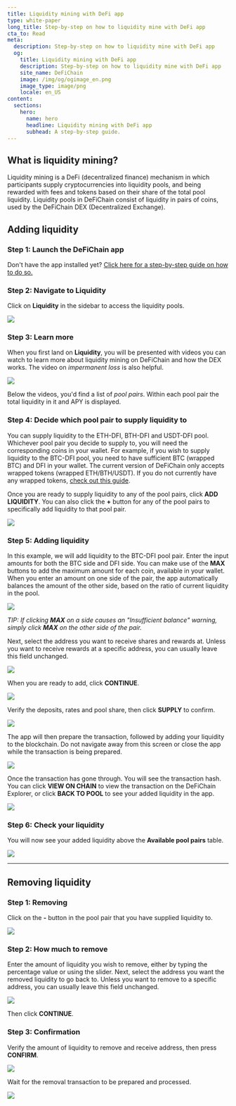 ```yaml
---
title: Liquidity mining with DeFi app
type: white-paper
long_title: Step-by-step on how to liquidity mine with DeFi app
cta_to: Read
meta:
  description: Step-by-step on how to liquidity mine with DeFi app
  og:
    title: Liquidity mining with DeFi app
    description: Step-by-step on how to liquidity mine with DeFi app
    site_name: DeFiChain
    image: /img/og/ogimage_en.png
    image_type: image/png
    locale: en_US
content:
  sections:
    hero:
      name: hero
      headline: Liquidity mining with DeFi app
      subhead: A step-by-step guide.
---
```


## What is liquidity mining?

Liquidity mining is a DeFi (decentralized finance) mechanism in which participants supply cryptocurrencies into liquidity pools, and being rewarded with fees and tokens based on their share of the total pool liquidity. Liquidity pools in DeFiChain consist of liquidity in pairs of coins, used by the DeFiChain DEX (Decentralized Exchange).

## Adding liquidity

### Step 1: Launch the DeFiChain app

Don't have the app installed yet? [Click here for a step-by-step guide on how to do so.](https://defichain.com/learn/defi-app-how-to/?utm_source=defichain&utm_medium=dex-guide&utm_campaign=dex-launch)

### Step 2: Navigate to Liquidity

Click on **Liquidity** in the sidebar to access the liquidity pools.

<p><img src="/img/guides/liquidity-mining/go-to-liquidity.png" srcset="/img/guides/liquidity-mining/go-to-liquidity.png 1x, /img/guides/liquidity-mining/go-to-liquidity@2x.png 2x"></p>

### Step 3: Learn more

When you first land on **Liquidity**, you will be presented with videos you can watch to learn more about liquidity mining on DeFiChain and how the DEX works. The video on _impermanent loss_ is also helpful. 

<p><img src="/img/guides/liquidity-mining/liquidity-welcome.png" srcset="/img/guides/liquidity-mining/liquidity-welcome.png 1x, /img/guides/liquidity-mining/liquidity-welcome@2x.png 2x"></p>

Below the videos, you'd find a list of _pool pairs_. Within each pool pair the total liquidity in it and APY is displayed.

### Step 4: Decide which pool pair to supply liquidity to

You can supply liquidity to the ETH-DFI, BTH-DFI and USDT-DFI pool. Whichever pool pair you decide to supply to, you will need the corresponding coins in your wallet. For example, if you wish to supply liquidity to the BTC-DFI pool, you need to have sufficient BTC (wrapped BTC) and DFI in your wallet. The current version of DeFiChain only accepts wrapped tokens (wrapped ETH/BTH/USDT). If you do not currently have any wrapped tokens, [check out this guide](/learn/obtaining-wrapped-tokens).

Once you are ready to supply liquidity to any of the pool pairs, click **ADD LIQUIDITY**. You can also click the **+** button for any of the pool pairs to specifically add liquidity to that pool pair.

<p><img src="/img/guides/liquidity-mining/liquidity-add-buttons.png" srcset="/img/guides/liquidity-mining/liquidity-add-buttons.png 1x, /img/guides/liquidity-mining/liquidity-add-buttons@2x.png 2x"></p>

### Step 5: Adding liquidity

In this example, we will add liquidity to the BTC-DFI pool pair. Enter the input amounts for both the BTC side and DFI side. You can make use of the **MAX** buttons to add the maximum amount for each coin, available in your wallet. When you enter an amount on one side of the pair, the app automatically balances the amount of the other side, based on the ratio of current liquidity in the pool.

<p><img src="/img/guides/liquidity-mining/liquidity-adding.png" srcset="/img/guides/liquidity-mining/liquidity-adding.png 1x, /img/guides/liquidity-mining/liquidity-adding@2x.png 2x"></p>

_TIP: If clicking **MAX** on a side causes an "Insufficient balance" warning, simply click **MAX** on the other side of the pair._

Next, select the address you want to receive shares and rewards at. Unless you want to receive rewards at a specific address, you can usually leave this field unchanged.

<p><img src="/img/guides/liquidity-mining/liquidity-receive-at.png" srcset="/img/guides/liquidity-mining/liquidity-receive-at.png 1x, /img/guides/liquidity-mining/liquidity-receive-at@2x.png 2x"></p>

When you are ready to add, click **CONTINUE**.

<p><img src="/img/guides/liquidity-mining/liquidity-add-continue.png" srcset="/img/guides/liquidity-mining/liquidity-add-continue.png 1x, /img/guides/liquidity-mining/liquidity-add-continue@2x.png 2x"></p>

Verify the deposits, rates and pool share, then click **SUPPLY** to confirm.

<p><img src="/img/guides/liquidity-mining/liquidity-add-confirm.png" srcset="/img/guides/liquidity-mining/liquidity-add-confirm.png 1x, /img/guides/liquidity-mining/liquidity-add-confirm@2x.png 2x"></p>

The app will then prepare the transaction, followed by adding your liquidity to the blockchain. Do not navigate away from this screen or close the app while the transaction is being prepared.

<p><img src="/img/guides/liquidity-mining/liquidity-loading.png" srcset="/img/guides/liquidity-mining/liquidity-loading.png 1x, /img/guides/liquidity-mining/liquidity-loading@2x.png 2x"></p>

Once the transaction has gone through. You will see the transaction hash. You can click **VIEW ON CHAIN** to view the transaction on the DeFiChain Explorer, or click **BACK TO POOL** to see your added liquidity in the app.

<p><img src="/img/guides/liquidity-mining/liquidity-complete.png" srcset="/img/guides/liquidity-mining/liquidity-complete.png 1x, /img/guides/liquidity-mining/liquidity-complete@2x.png 2x"></p>

### Step 6: Check your liquidity

You will now see your added liquidity above the **Available pool pairs** table.

<p><img src="/img/guides/liquidity-mining/liquidity-mine.png" srcset="/img/guides/liquidity-mining/liquidity-mine.png 1x, /img/guides/liquidity-mining/liquidity-mine@2x.png 2x"></p>

---

## Removing liquidity

### Step 1: Removing

Click on the **-** button in the pool pair that you have supplied liquidity to.

<p><img src="/img/guides/liquidity-mining/liquidity-remove-button.png" srcset="/img/guides/liquidity-mining/liquidity-remove-button.png 1x, /img/guides/liquidity-mining/liquidity-remove-button@2x.png 2x"></p>

### Step 2: How much to remove

Enter the amount of liquidity you wish to remove, either by typing the percentage value or using the slider. Next, select the address you want the removed liquidity to go back to. Unless you want to remove to a specific address, you can usually leave this field unchanged.

<p><img src="/img/guides/liquidity-mining/liquidity-removing.png" srcset="/img/guides/liquidity-mining/liquidity-removing.png 1x, /img/guides/liquidity-mining/liquidity-removing@2x.png 2x"></p>

Then click **CONTINUE**.

### Step 3: Confirmation

Verify the amount of liquidity to remove and receive address, then press **CONFIRM**.

<p><img src="/img/guides/liquidity-mining/liquidity-remove-confirm.png" srcset="/img/guides/liquidity-mining/liquidity-remove-confirm.png 1x, /img/guides/liquidity-mining/liquidity-remove-confirm@2x.png 2x"></p>

Wait for the removal transaction to be prepared and processed.

<p><img src="/img/guides/liquidity-mining/liquidity-remove-confirm.png" srcset="/img/guides/liquidity-mining/liquidity-remove-confirm.png 1x, /img/guides/liquidity-mining/liquidity-remove-confirm@2x.png 2x"></p>